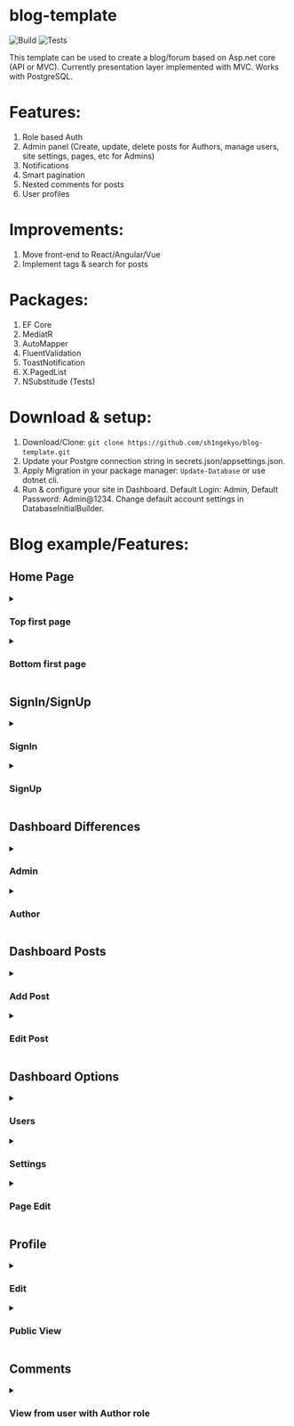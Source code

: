 # blog-template
![Build](https://img.shields.io/github/actions/workflow/status/sh1ngekyo/blog-template/build.yml?style=for-the-badge&label=Build&labelColor=black)
![Tests](https://img.shields.io/github/actions/workflow/status/sh1ngekyo/blog-template/build.yml?style=for-the-badge&label=Tests&labelColor=black)

This template can be used to create a blog/forum based on Asp.net core (API or MVC). Currently presentation layer implemented with MVC. Works with PostgreSQL.

# Features:
1. Role based Auth
2. Admin panel (Create, update, delete posts for Authors, manage users, site settings, pages, etc for Admins)
3. Notifications
4. Smart pagination
5. Nested comments for posts
6. User profiles

# Improvements:
1. Move front-end to React/Angular/Vue
2. Implement tags & search for posts

# Packages:
1. EF Core
2. MediatR
4. AutoMapper
5. FluentValidation
6. ToastNotification
7. X.PagedList
8. NSubstitude (Tests)

# Download & setup:
1. Download/Clone: `git clone https://github.com/sh1ngekyo/blog-template.git`
2. Update your Postgre connection string in secrets.json/appsettings.json. 
3. Apply Migration in your package manager: `Update-Database` or use dotnet cli.
4. Run & configure your site in Dashboard. Default Login: Admin, Default Password: Admin@1234. Change default account settings in DatabaseInitialBuilder.

# Blog example/Features:

## Home Page
<details> 
  <summary><h3>Top first page</h3></summary>
  <img src="https://github.com/sh1ngekyo/blog-template/blob/master/docs/Images/HomeFirstPage.png">
</details>
<details> 
  <summary><h3>Bottom first page</h3></summary>
  <img src="https://github.com/sh1ngekyo/blog-template/blob/master/docs/Images/HomeBottomPage.png">
</details>

## SignIn/SignUp
<details> 
  <summary><h3>SignIn</h3></summary>
  <img src="https://github.com/sh1ngekyo/blog-template/blob/master/docs/Images/Login.png">
</details>
<details> 
  <summary><h3>SignUp</h3></summary>
  <img src="https://github.com/sh1ngekyo/blog-template/blob/master/docs/Images/Register.png">
</details>

## Dashboard Differences
<details> 
  <summary><h3>Admin</h3></summary>
  <img src="https://github.com/sh1ngekyo/blog-template/blob/master/docs/Images/AdminDashboard.png">
</details>
<details> 
  <summary><h3>Author</h3></summary>
  <img src="https://github.com/sh1ngekyo/blog-template/blob/master/docs/Images/AuthorDashboard.png">
</details>

## Dashboard Posts
<details> 
  <summary><h3>Add Post</h3></summary>
  <img src="https://github.com/sh1ngekyo/blog-template/blob/master/docs/Images/AddPost.png">
</details>
<details> 
  <summary><h3>Edit Post</h3></summary>
  <img src="https://github.com/sh1ngekyo/blog-template/blob/master/docs/Images/EditPost.png">
</details>

## Dashboard Options
<details> 
  <summary><h3>Users</h3></summary>
  <img src="https://github.com/sh1ngekyo/blog-template/blob/master/docs/Images/Users.png">
</details>
<details> 
  <summary><h3>Settings</h3></summary>
  <img src="https://github.com/sh1ngekyo/blog-template/blob/master/docs/Images/Settings.png">
</details>
<details> 
  <summary><h3>Page Edit</h3></summary>
  <img src="https://github.com/sh1ngekyo/blog-template/blob/master/docs/Images/PagesEdit.png">
</details>

## Profile
<details> 
  <summary><h3>Edit</h3></summary>
  <img src="https://github.com/sh1ngekyo/blog-template/blob/master/docs/Images/ProfileEdit.png">
</details>
<details> 
  <summary><h3>Public View</h3></summary>
  <img src="https://github.com/sh1ngekyo/blog-template/blob/master/docs/Images/PublicProfile.png">
</details>

## Comments
<details> 
  <summary><h3>View from user with Author role</h3></summary>
  <img src="https://github.com/sh1ngekyo/blog-template/blob/master/docs/Images/Comments.png">
</details>
